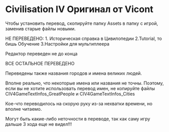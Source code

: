 # Civilisation IV Оригинал от Vicont

Чтобы установить перевод, скопируйте папку Assets в папку с игрой, заменив старые файлы новыми.

НЕ ПЕРЕВЕДЕНО:
	1. Историческая справка в Цивилопедии
	2.Tutorial, то бишь Обучение
	3.Настройки для мультиплеера

Редактор переведен не до конца

ВСЕ ОСТАЛЬНОЕ ПЕРЕВЕДЕНО

Переведены также названия городов и имена великих людей.

Вполне реально, что некоторые имена или названия не точны. Поэтому, если вы не хотите
использовать перевод имен, не копируйте файлы CIV4GameTextInfos_GreatPeople и
CIV4GameTextInfos_Cities

Кое-что переводилось на скорую руку из-за нехватки времени, но вполне читаемо.

Могут быть какие-либо неточности в переводе, так как  саму игру дальше 3 хода еще не видел!!!